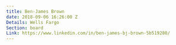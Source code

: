 ```yaml
---
title: Ben-James Brown
date: 2018-09-06 16:26:00 Z
Details: Wells Fargo
Section: board
Link: https://www.linkedin.com/in/ben-james-bj-brown-5b519280/
---
```



